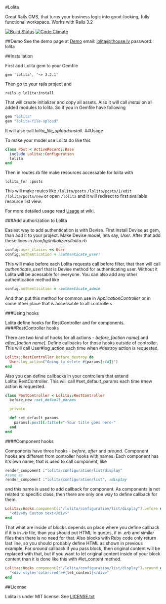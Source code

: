 #Lolita

Great Rails CMS, that turns your business logic into good-looking, fully functional workspace.
Works with Rails 3.2

[![Build Status](https://travis-ci.org/[ithouse]/[lolita].png)](https://travis-ci.org/[ithouse]/[lolita]) [![Code Climate](https://codeclimate.com/github/ithouse/lolita.png)](https://codeclimate.com/github/ithouse/lolita)

##Demo
See the demo page at [Demo](http://lolita-demo.ithouse.lv/lolita)
email: lolita@ithouse.lv
password: lolita

##Installation

First add Lolita gem to your Gemfile

    gem 'lolita', '~> 3.2.1'

Then go to your rails project and

    rails g lolita:install

That will create initializer and copy all assets.
Also it will call *install* on all added modules to lolita.
So if you in Gemfile have following

```ruby
gem "lolita"
gem "lolita-file-upload"
```

It will also call *lolita_file_upload:install*.
##Usage

To make your model use Lolita do like this

```ruby
class Post < ActiveRecord::Base
  include Lolita::Configuration
  lolita
end
```

Then in routes.rb file make resources accessable for lolita with

    lolita_for :posts
This will make routes like
  `/lolita/posts`
  `/lolita/posts/1/edit`
  `/lolita/posts/new`
or open `/lolita` and it will redirect to first available resource list view.

For more detailed usage read [Usage](https://github.com/ithouse/lolita/wiki/Usage) at wiki.

###Add authorization to Lolita

Easiest way to add authentication is with Devise. First install Devise as gem, than add it to your project.
Make Devise model, lets say, *User*. After that add these lines in */config/initializers/lolita.rb*

```ruby
config.user_classes << User
config.authentication = :authenticate_user!
```

This will make before each Lolita requests call before filter, that than will call *authenticate_user!*
that is Devise method for authenticating user. Without it Lolita will be acessable for everyone.
You can also add any other authentication method like

```ruby
config.authentication = :authenticate_admin
```

And than put this method for common use in *ApplicationController* or in some other place that is accessable
to all controllers.

###Using hooks

Lolita define hooks for RestController and for components.
####RestController hooks

There are two kind of hooks for all actions - *before_[action name]* and *after_[action name]*.
Define callbacks for those hooks outside of controller. This will call User#log_action each time when #destroy
action is requested.

```ruby
Lolita::RestController.before_destroy do
  User.log_action("Going to delete #{params[:id]}")
end
```

Also you can define callbacks in your controllers that extend Lolita::RestController. This will call #set\_default\_params
each time #new action is requested.

```ruby
class PostController < Lolita::RestController
  before_new :set_default_params

  private

  def set_default_params
    params[:post][:title]="-Your title goes here-"
  end
end
```

####Component hooks

Components have three hooks - *before*, *after* and *around*.
Component hooks are different from controller hooks with names. Each component has it's own name, that is used to
call component, like

```ruby
render_component :"lolita/configuration/list/display"
#same as
render_component :"lolita/configuration/list", :display
```

and this name is used to add callback for component. As components is not related to specific class, then there
are only one way to define callback for them.

```ruby
Lolita::Hooks.component(:"/lolita/configuration/list/display").before do
  "<div>My Custom text</div>"
end
```

That what are inside of blocks depends on place where you define callback if it is in _.rb_ file, than you
should put HTML in quotes, if in _.erb_ and similar files then there is no need for that. Also blocks with
Ruby code only return last line, so you should probably define HTML as shown in previous example.
For _around_ callback if you pass block, then original content will be replaced with that, but if you want
to let original content inside of your block content than it is done like this with #let_content method.

```ruby
Lolita::Hooks.component(:"/lolita/configuration/list/display").around do
  "<div style='color:red'>#{let_content}</div>"
end
```

##License

Lolita is under MIT license. See [LICENSE.txt](https://github.com/ithouse/lolita/blob/master/LICENSE.txt)
